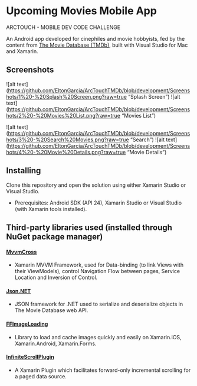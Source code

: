 # Upcoming Movies Mobile App
ARCTOUCH - MOBILE DEV CODE CHALLENGE

An Android app developed for cinephiles and movie hobbyists, fed by the content from [The Movie Database (TMDb)](https://www.themoviedb.org), built with Visual Studio for Mac and Xamarin.

## Screenshots

![alt text](https://github.com/EltonGarcia/ArcTouchTMDb/blob/development/Screenshots/1%20-%20Splash%20Screen.png?raw=true “Splash Screen”)
![alt text](https://github.com/EltonGarcia/ArcTouchTMDb/blob/development/Screenshots/2%20-%20Movies%20List.png?raw=true “Movies List”)

![alt text](https://github.com/EltonGarcia/ArcTouchTMDb/blob/development/Screenshots/3%20-%20Search%20Movies.png?raw=true “Search”)
![alt text](https://github.com/EltonGarcia/ArcTouchTMDb/blob/development/Screenshots/4%20-%20Movie%20Details.png?raw=true “Movie Details”)


## Installing 

Clone this repository and open the solution using either Xamarin Studio or Visual Studio.
- Prerequisites: Android SDK (API 24), Xamarin Studio or Visual Studio (with Xamarin tools installed).


## Third-party libraries used (installed through NuGet package manager)

#### [MvvmCross](https://mvvmcross.com/)

- Xamarin MVVM Framework, used for Data-binding (to link Views with their ViewModels), control Navigation Flow between pages, Service Location and Inversion of Control.

#### [Json.NET](http://www.newtonsoft.com/json)

- JSON framework for .NET used to serialize and deserialize objects in The Movie Database web API.

#### [FFImageLoading](https://github.com/luberda-molinet/FFImageLoading)

- Library to load and cache images quickly and easily on Xamarin.iOS, Xamarin.Android, Xamarin.Forms.

#### [InfiniteScrollPlugin](https://github.com/HBSequence/Sequence.Plugins)

- A Xamarin Plugin which facilitates forward-only incremental scrolling for a paged data source.
